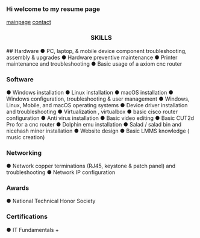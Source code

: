 ### Hi welcome to my resume page
[mainpage](https://neverlivedordied.github.io) [contact](https://neverlivedordied.github.io/contact.github.io)

### <p align="center">  SKILLS 
  </p>
## Hardware
●	PC, laptop, & mobile device component troubleshooting, assembly & upgrades
●	Hardware preventive maintenance
●	Printer maintenance and troubleshooting
●	Basic usage of a axiom cnc router 

### Software
●	Windows installation
●	Linux installation
●	macOS installation
●	Windows configuration, troubleshooting & user management
●	Windows, Linux, Mobile, and macOS operating systems
●	Device driver installation and troubleshooting
●	Virtualization , virtualbox
●	basic cisco router configuration
●	Anti virus installation 
●	Basic video editing
●	Basic CUT2d Pro for a cnc router
●	Dolphin emu installation
●	Salad / salad bin and nicehash miner  installation
●	Website design
●	Basic LMMS knowledge ( music creation)

### Networking
●	Network copper terminations (RJ45, keystone & patch panel) and troubleshooting
●	Network IP configuration

### Awards
●	National Technical Honor Society

### Certifications
●	IT Fundamentals +
